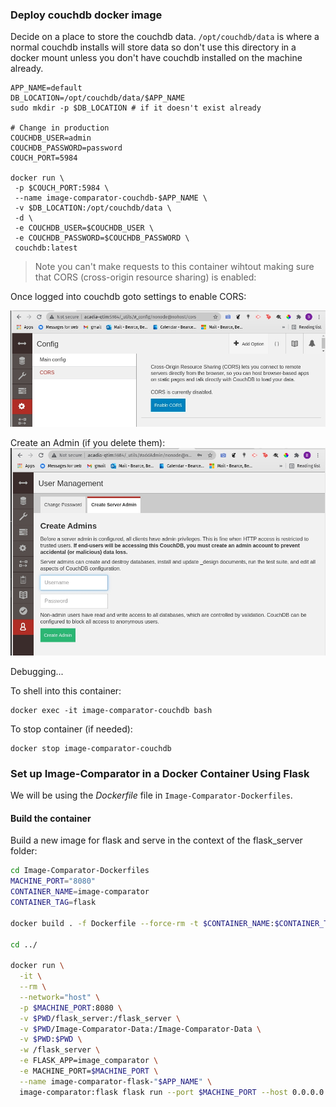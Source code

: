 ### Deploy couchdb docker image
Decide on a place to store the couchdb data. ```/opt/couchdb/data``` is where a normal couchdb installs will store data so don't use this directory in a docker mount unless you don't have couchdb installed on the machine already.
```
APP_NAME=default
DB_LOCATION=/opt/couchdb/data/$APP_NAME
sudo mkdir -p $DB_LOCATION # if it doesn't exist already

# Change in production
COUCHDB_USER=admin
COUCHDB_PASSWORD=password
COUCH_PORT=5984

docker run \
 -p $COUCH_PORT:5984 \
 --name image-comparator-couchdb-$APP_NAME \
 -v $DB_LOCATION:/opt/couchdb/data \
 -d \
 -e COUCHDB_USER=$COUCHDB_USER \
 -e COUCHDB_PASSWORD=$COUCHDB_PASSWORD \
 couchdb:latest
```

> Note you can't make requests to this container wihtout making sure that CORS (cross-origin resource sharing) is enabled:

Once logged into couchdb goto settings to enable CORS:

![Initial Setup](../readme_images/couchdb_cors.jpg)

Create an Admin (if you delete them):
![create couch admin](../readme_images/couchdb_create_admin.jpg)

Debugging...

To shell into this container:
```
docker exec -it image-comparator-couchdb bash
```

To stop container (if needed):
```
docker stop image-comparator-couchdb
```

### Set up Image-Comparator in a Docker Container Using Flask

We will be using the *Dockerfile* file in ```Image-Comparator-Dockerfiles```.

#### Build the container

Build a new image for flask and serve in the context of the flask_server folder:
```bash
cd Image-Comparator-Dockerfiles
MACHINE_PORT="8080"
CONTAINER_NAME=image-comparator
CONTAINER_TAG=flask

docker build . -f Dockerfile --force-rm -t $CONTAINER_NAME:$CONTAINER_TAG

cd ../

docker run \
  -it \
  --rm \
  --network="host" \
  -p $MACHINE_PORT:8080 \
  -v $PWD/flask_server:/flask_server \
  -v $PWD/Image-Comparator-Data:/Image-Comparator-Data \
  -v $PWD:$PWD \
  -w /flask_server \
  -e FLASK_APP=image_comparator \
  -e MACHINE_PORT=$MACHINE_PORT \
  --name image-comparator-flask-"$APP_NAME" \
  image-comparator:flask flask run --port $MACHINE_PORT --host 0.0.0.0
```
